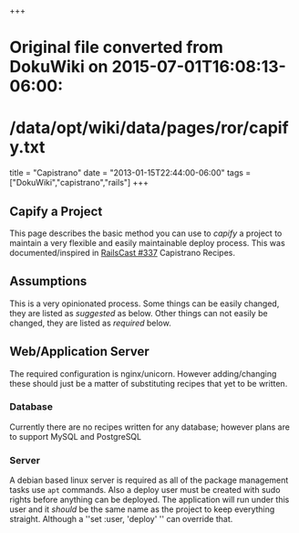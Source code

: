 +++
# Original file converted from DokuWiki on 2015-07-01T16:08:13-06:00:
#    /data/opt/wiki/data/pages/ror/capify.txt
title = "Capistrano"
date  = "2013-01-15T22:44:00-06:00"
tags  = ["DokuWiki","capistrano","rails"]
+++

## Capify a Project
This page describes the basic method you can use to _capify_ a project to maintain a very flexible and easily maintainable deploy process.  This was documented/inspired in [RailsCast #337](http://railscasts.com/episodes/337-capistrano-recipes) Capistrano Recipes.

## Assumptions
This is a very opinionated process.  Some things can be easily changed, they are listed as _suggested_ as below.  Other things can not easily be changed, they are listed as _required_ below.

## Web/Application Server
The required configuration is nginx/unicorn.  However adding/changing these should just be a matter of substituting recipes that yet to be written.

### Database
Currently there are no recipes written for any database; however plans are to support MySQL and PostgreSQL

### Server
A debian based linux server is required as all of the package management tasks use `apt` commands.  Also a deploy user must be created with sudo rights before anything can be deployed.  The application will run under this user and it _should_ be the same name as the project to keep everything straight.  Although a ''set :user, 'deploy' '' can override that.
